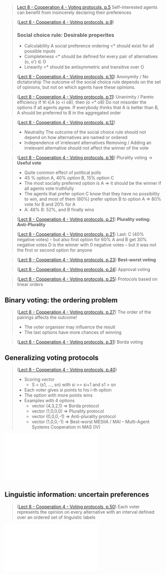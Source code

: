 > [Lect 8 - Cooperation 4 - Voting protocols, p.5](Lect%208%20-%20Cooperation%204%20-%20Voting%20protocols.pdf#page=5&selection=4,0,8,27)
> Self-interested agents can benefit from insincerely declaring their preferences

> ([Lect 8 - Cooperation 4 - Voting protocols, p.9](Lect%208%20-%20Cooperation%204%20-%20Voting%20protocols.pdf#page=9&selection=4,0,21,48))
> ### Social choice rule: Desirable properites
> - Calculability A social preference ordering <* should exist for all possible inputs 
> - Completeness <* should be defined for every pair of alternatives (o, o') ∈ O
> - Linearity <* should be antisymmetric and transitive over O
> 
> ([Lect 8 - Cooperation 4 - Voting protocols, p.10](Lect%208%20-%20Cooperation%204%20-%20Voting%20protocols.pdf#page=10&selection=4,0,7,15))
> Anonymity / No dictatorship The outcome of the social choice rule depends on the set of opinions, but not on which agents have these opinions.

> ([Lect 8 - Cooperation 4 - Voting protocols, p.11](Lect%208%20-%20Cooperation%204%20-%20Voting%20protocols.pdf#page=11&selection=4,0,14,48))
> Unanimity / Pareto efficiency If ∀i ∈A (o <i o8), then (o <* o8) Do not misorder the options if all agents agree. If everybody thinks that A is better than B, A should be preferred to B in the aggregated order

> ([Lect 8 - Cooperation 4 - Voting protocols, p.12](Lect%208%20-%20Cooperation%204%20-%20Voting%20protocols.pdf#page=12&selection=2,0,12,40))
> - Neutrality The outcome of the social choice rule should not depend on how alternatives are named or ordered
> - Independence of irrelevant alternatives Removing / Adding an irrelevant alternative should not affect the winner of the vote

> ([Lect 8 - Cooperation 4 - Voting protocols, p.16](Lect%208%20-%20Cooperation%204%20-%20Voting%20protocols.pdf#page=16&selection=8,0,30,33))
> Plurality voting -> **Useful vote**
> - Quite common effect of political polls
> - 45 % option A, 40% option B, 15% option C
> - The most socially preferred option is A => it should be the winner if all agents vote truthfully 
> - The agents that prefer option C know that they have no possibility to win, and most of them (80%) prefer option B to option A => 80% vote for B and 20% for A
> - A: 48% B: 52%, and B finally wins

> ([Lect 8 - Cooperation 4 - Voting protocols, p.21](Lect%208%20-%20Cooperation%204%20-%20Voting%20protocols.pdf#page=21&selection=0,0,0,33))
> **Plurality voting: Anti-Plurality**
>
> ([Lect 8 - Cooperation 4 - Voting protocols, p.21](Lect%208%20-%20Cooperation%204%20-%20Voting%20protocols.pdf#page=21&selection=17,0,21,37))
> Last: C (40% negative votes) – but also first option for 60% A and B get 30% negative votes D is the winner with 0 negative votes – but it was not the first or second option for anyone

> ([Lect 8 - Cooperation 4 - Voting protocols, p.23](Lect%208%20-%20Cooperation%204%20-%20Voting%20protocols.pdf#page=23&selection=0,0,0,17))
> **Best-worst voting**

> ([Lect 8 - Cooperation 4 - Voting protocols, p.24](Lect%208%20-%20Cooperation%204%20-%20Voting%20protocols.pdf#page=24&selection=0,0,0,15))
> Approval voting

> ([Lect 8 - Cooperation 4 - Voting protocols, p.25](Lect%208%20-%20Cooperation%204%20-%20Voting%20protocols.pdf#page=25&selection=0,0,0,32))
> Protocols based on linear orders

## Binary voting: the ordering problem

> ([Lect 8 - Cooperation 4 - Voting protocols, p.27](Lect%208%20-%20Cooperation%204%20-%20Voting%20protocols.pdf#page=27&selection=33,0,41,45))
> The order of the pairings affects the outcome!
> - The voter organiser may influence the result
> - The last options have more chances of winning

> ([Lect 8 - Cooperation 4 - Voting protocols, p.31](Lect%208%20-%20Cooperation%204%20-%20Voting%20protocols.pdf#page=31&selection=0,0,0,12))
> Borda voting

## Generalizing voting protocols
> ([Lect 8 - Cooperation 4 - Voting protocols, p.40](Lect%208%20-%20Cooperation%204%20-%20Voting%20protocols.pdf#page=40&selection=4,0,56,31))
> - Scoring vector
> 	- S = (s1, …, sn) with si >= si+1 and s1 > sn
> - Each voter gives si points to his i-th option
> - The option with more points wins
> - Examples with 4 options
> 	- vector (4,3,2,1) => Borda protocol
> 	- vector (1,0,0,0) => Plurality protocol
> 	- vector (0,0,0,-1) => Anti-plurality protocol
> 	- vector (1,0,0,-1) => Best-worst MESIIA / MAI – Multi-Agent Systems Cooperation in MAS (IV)

![Lect 8 - Cooperation 4 - Voting protocols, p.41](Lect%208%20-%20Cooperation%204%20-%20Voting%20protocols.pdf#page=41&rect=72,49,653,447)

## Linguistic information: uncertain preferences
> ([Lect 8 - Cooperation 4 - Voting protocols, p.50](Lect%208%20-%20Cooperation%204%20-%20Voting%20protocols.pdf#page=50&selection=5,0,7,32))
> Each voter represents the opinion on every alternative with an interval defined over an ordered set of linguistic labels

![Lect 8 - Cooperation 4 - Voting protocols, p.50](Lect%208%20-%20Cooperation%204%20-%20Voting%20protocols.pdf#page=50&rect=132,186,585,298)
